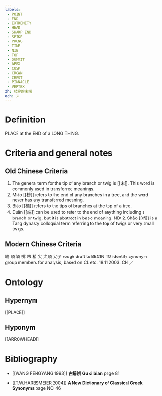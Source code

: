 ```yaml
---
labels: 
 - POINT
 - END
 - EXTREMITY
 - HEAD
 - SHARP END
 - SPIKE
 - PRONG
 - TINE
 - NIB
 - TOP
 - SUMMIT
 - APEX
 - CUSP
 - CROWN
 - CREST
 - PINNACLE
 - VERTEX
zh: 枝幹的末端
och: 末
---
```


# Definition
PLACE at the END of a LONG THING.
# Criteria and general notes
## Old Chinese Criteria
1. The general term for the tip of any branch or twig is [[末]]. This word is commonly used in transferred meanings.
2. Miǎo [[杪]] refers to the end of any branches in a tree, and the word never has any transferred meaning.
3. Biāo [[標]] refers to the tips of branches at the top of a tree.
4. Duān [[端]] can be used to refer to the end of anything including a branch or twig, but it is abstract in basic meaning.
NB: 2. Shāo [[梢]] is a Tang dynasty colloquial term referring to the top of twigs or very small twigs.
## Modern Chinese Criteria
端
頭
穎
嘴
末
梢
尖
尖頭
尖子
rough draft to BEGIN TO identify synonym group members for analysis, based on CL etc. 18.11.2003. CH ／
# Ontology

## Hypernym
[[PLACE]]
## Hyponym
[[ARROWHEAD]]
# Bibliography
- [[WANG FENGYANG 1993]]
**古辭辨 Gu ci bian** page 81

- [[T.W.HARBSMEIER 2004]]
**A New Dictionary of Classical Greek Synonyms** page NO. 46
